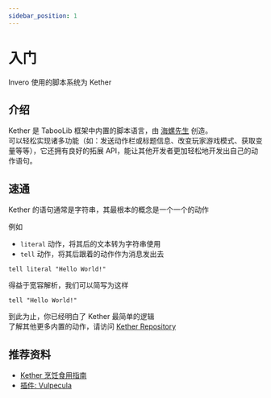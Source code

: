 ```yaml
---
sidebar_position: 1
---
```


# 入门

Invero 使用的脚本系统为 Kether


## 介绍
Kether 是 TabooLib 框架中内置的脚本语言，由 [海螺先生](https://izzel.io/) 创造。  
可以轻松实现诸多功能（如：发送动作栏或标题信息、改变玩家游戏模式、获取变量等等），它还拥有良好的拓展 API，能让其他开发者更加轻松地开发出自己的动作语句。

## 速通

Kether 的语句通常是字符串，其最根本的概念是一个一个的动作

例如
- `literal` 动作，将其后的文本转为字符串使用
- `tell` 动作，将其后跟着的动作作为消息发出去

```
tell literal "Hello World!"
```

得益于宽容解析，我们可以简写为这样
```
tell "Hello World!"
```

到此为止，你已经明白了 Kether 最简单的逻辑  
了解其他更多内置的动作，请访问 [Kether Repository](https://kether.tabooproject.org/list.html)

## 推荐资料

- [Kether 烹饪食用指南](https://www.yuque.com/sacredcraft/kether)
- [插件: Vulpecula](https://www.mcbbs.net/thread-1413432-1-1.html)